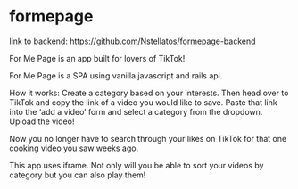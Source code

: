 # formepage
link to backend: https://github.com/Nstellatos/formepage-backend

For Me Page is an app built for lovers of TikTok! 

For Me Page is a SPA using vanilla javascript and rails api.

How it works:
Create a category based on your interests. Then head over to TikTok and copy the link of a video you would like to save.  Paste that link into the ‘add a video’ form and select a category from the dropdown. Upload the video! 

Now you no longer have to search through your likes on TikTok for that one cooking video you saw weeks ago.

This app uses iframe. Not only will you be able to sort your videos by category but you can also play them!




